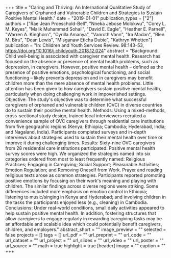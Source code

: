 +++
title = "Caring and Thriving: An International Qualitative Study of Caregivers of Orphaned and Vulnerable Children and Strategies to Sustain Positive Mental Health."
date = "2019-01-01"
publication_types = ["2"]
authors = ["Rae Jean Proeschold-Bell", "Nneka Jebose Molokwu", "Corey L. M. Keyes", "Malik Muhammad Sohail", "David E. Eagle", "Heather E. Parnell", "Warren A. Kinghorn", "Cyrilla Amanya", "Vanroth Vann", "Ira Madan", "Blen M. Biru", "Dean Lewis", "Misganaw Eticha Dubie", "Kathryn Whetten"]
publication = "In: Children and Youth Services Review. 98:143–53, https://doi.org/10.1016/j.childyouth.2018.12.024"
abstract = "Background: Child well-being is associated with caregiver mental health. Research has focused on the absence or presence of mental health problems, such as depression, in caregivers. However, positive mental health – defined as the presence of positive emotions, psychological functioning, and social functioning – likely prevents depression and in caregivers may benefit children more than the mere absence of mental health problems. Little attention has been given to how caregivers sustain positive mental health, particularly when doing challenging work in impoverished settings. Objective: The study's objective was to determine what successful caregivers of orphaned and vulnerable children (OVC) in diverse countries do to sustain their positive mental health. Methods: Using a mixed-methods, cross-sectional study design, trained local interviewers recruited a convenience sample of OVC caregivers through residential care institutions from five geographic regions (Kenya; Ethiopia; Cambodia; Hyderabad, India; and Nagaland, India). Participants completed surveys and in-depth interviews about strategies used to sustain their mental health over time or improve it during challenging times. Results: Sixty-nine OVC caregivers from 28 residential care institutions participated. Positive mental health survey scores were high. We organized the strategies named into six categories ordered from most to least frequently named: Religious Practices; Engaging in Caregiving; Social Support; Pleasurable Activities; Emotion Regulation; and Removing Oneself from Work. Prayer and reading religious texts arose as common strategies. Participants reported promoting positive emotions by focusing on their work's meaning and playing with children. The similar findings across diverse regions were striking. Some differences included more emphasis on emotion control in Ethiopia; listening to music/singing in Kenya and Hyderabad; and involving children in the tasks the participants enjoyed less (e.g., cleaning) in Cambodia. Conclusions: Under real-world conditions, small daily activities appeared to help sustain positive mental health. In addition, fostering structures that allow caregivers to engage regularly in rewarding caregiving tasks may be an affordable and scalable idea which could potentially benefit caregivers, children, and employers."
abstract_short = ""
image_preview = ""
selected = false
projects = []
tags = []
url_pdf = ""
url_preprint = ""
url_code = ""
url_dataset = ""
url_project = ""
url_slides = ""
url_video = ""
url_poster = ""
url_source = ""
math = true
highlight = true
[header]
image = ""
caption = ""
+++